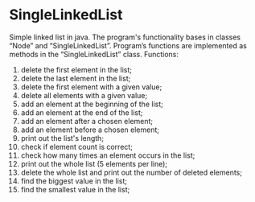 # SingleLinkedList
Simple linked list in java. The program's functionality bases in classes “Node” and “SingleLinkedList”.
Program’s functions are implemented as methods in the “SingleLinkedList” class.
Functions:
1) delete the first element in the list;
2) delete the last element in the list;
3) delete the first element with a given value;
4) delete all elements with a given value;
5) add an element at the beginning of the list;
6) add an element at the end of the list;
7) add an element after a chosen element;
8) add an element before a chosen element;
9) print out the list's length;
10) check if element count is correct;
11) check how many times an element occurs in the list;
12) print out the whole list (5 elements per line);
13) delete the whole list and print out the number of deleted elements;
14) find the biggest value in the list;
15) find the smallest value in the list;
